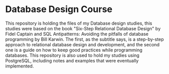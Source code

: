 # Database Design Course 

This repository is holding the files of my Database design studies, this studies were based on the book "Six-Step Relational Database Design" by Fidel Captain and SQL Antipatterns: Avoiding the pitfalls of database programming by Bill Karwin. The first, as the subtitle says, is a step-by-step approach to relational database design and development, and the second one is a guide on how to keep good practices while programming databases. This repository is also used to hold my studies using PostgreSQL, including notes and examples that were eventually implemented.
